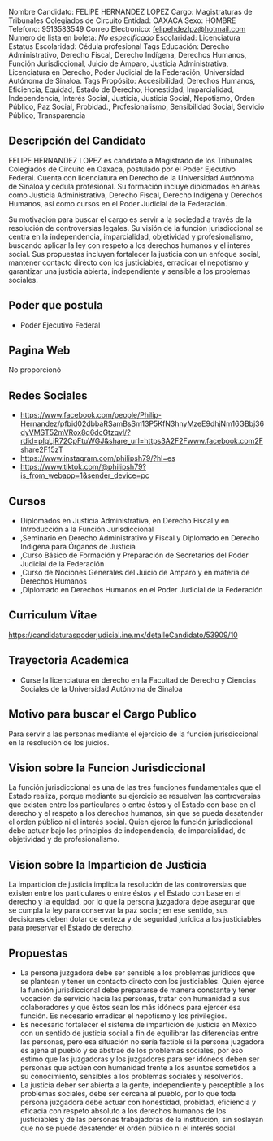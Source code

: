 Nombre Candidato: FELIPE HERNANDEZ LOPEZ
Cargo: Magistraturas de Tribunales Colegiados de Circuito
Entidad: OAXACA
Sexo: HOMBRE
Telefono: 9513583549
Correo Electronico: felipehdezlpz@hotmail.com
Numero de lista en boleta: *No especificado*
Escolaridad: Licenciatura
Estatus Escolaridad: Cédula profesional
Tags Educación: Derecho Administrativo, Derecho Fiscal, Derecho Indígena, Derechos Humanos, Función Jurisdiccional, Juicio de Amparo, Justicia Administrativa, Licenciatura en Derecho, Poder Judicial de la Federación, Universidad Autónoma de Sinaloa.
Tags Propósito: Accesibilidad, Derechos Humanos, Eficiencia, Equidad, Estado de Derecho, Honestidad, Imparcialidad, Independencia, Interés Social, Justicia, Justicia Social, Nepotismo, Orden Público, Paz Social, Probidad., Profesionalismo, Sensibilidad Social, Servicio Público, Transparencia


## Descripción del Candidato 

FELIPE HERNANDEZ LOPEZ es candidato a Magistrado de los Tribunales Colegiados de Circuito en Oaxaca, postulado por el Poder Ejecutivo Federal. Cuenta con licenciatura en Derecho de la Universidad Autónoma de Sinaloa y cédula profesional. Su formación incluye diplomados en áreas como Justicia Administrativa, Derecho Fiscal, Derecho Indígena y Derechos Humanos, así como cursos en el Poder Judicial de la Federación.

Su motivación para buscar el cargo es servir a la sociedad a través de la resolución de controversias legales. Su visión de la función jurisdiccional se centra en la independencia, imparcialidad, objetividad y profesionalismo, buscando aplicar la ley con respeto a los derechos humanos y el interés social. Sus propuestas incluyen fortalecer la justicia con un enfoque social, mantener contacto directo con los justiciables, erradicar el nepotismo y garantizar una justicia abierta, independiente y sensible a los problemas sociales.


## Poder que postula

- Poder Ejecutivo Federal


## Pagina Web

No proporcionó


## Redes Sociales

- https://www.facebook.com/people/Philip-Hernandez/pfbid02dbbaRSamBsSm13P5KfN3hnyMzeE9dhjNm16GBbj36dyVMST52mVRox8q6dcGtzqvl/?rdid=pIgLjR72CpFtuWGJ&share_url=https3A2F2Fwww.facebook.com2Fshare2F15zT
- https://www.instagram.com/philipsh79/?hl=es
- https://www.tiktok.com/@philipsh79?is_from_webapp=1&sender_device=pc


## Cursos

- Diplomados en Justicia Administrativa, en Derecho Fiscal y en Introducción a la Función Jurisdiccional
- ,Seminario en Derecho Administrativo y Fiscal y Diplomado en Derecho Indígena para Órganos de Justicia
- ,Curso Básico de Formación y Preparación de Secretarios del Poder Judicial de la Federación
- ,Curso de Nociones Generales del Juicio de Amparo y en materia de Derechos Humanos
- ,Diplomado en Derechos Humanos en el Poder Judicial de la Federación


## Curriculum Vitae

https://candidaturaspoderjudicial.ine.mx/detalleCandidato/53909/10


## Trayectoria Academica

- Curse la licenciatura en derecho en la Facultad de Derecho y Ciencias Sociales de la Universidad Autónoma de Sinaloa


## Motivo para buscar el Cargo Publico

Para servir a las personas mediante el ejercicio de la función jurisdiccional en la resolución de los juicios.


## Vision sobre la Funcion Jurisdiccional

La función jurisdiccional es una de las tres funciones fundamentales que el Estado realiza, porque mediante su ejercicio se resuelven las controversias que existen entre los particulares o entre éstos y el Estado con base en el derecho y el respeto a los derechos humanos, sin que se pueda desatender el orden público ni el interés social. Quien ejerce la función jurisdiccional debe actuar bajo los principios de independencia, de imparcialidad, de objetividad y de profesionalismo.


## Vision sobre la Imparticion de Justicia

La impartición de justicia implica la resolución de las controversias que existen entre los particulares o entre éstos y el Estado con base en el derecho y la equidad, por lo que la persona juzgadora debe asegurar que se cumpla la ley para conservar la paz social; en ese sentido, sus decisiones deben dotar de certeza y de seguridad jurídica a los justiciables para preservar el Estado de derecho.


## Propuestas

- La persona juzgadora debe ser sensible a los problemas jurídicos que se plantean y tener un contacto directo con los justiciables. Quien ejerce la función jurisdiccional debe prepararse de manera constante y tener vocación de servicio hacia las personas, tratar con humanidad a sus colaboradores y que éstos sean los más idóneos para ejercer esa función. Es necesario erradicar el nepotismo y los privilegios.
- Es necesario fortalecer el sistema de impartición de justicia en México con un sentido de justicia social a fin de equilibrar las diferencias entre las personas, pero esa situación no sería factible si la persona juzgadora es ajena al pueblo y se abstrae de los problemas sociales, por eso estimo que las juzgadoras y los juzgadores para ser idóneos deben ser personas que actúen con humanidad frente a los asuntos sometidos a su conocimiento, sensibles a los problemas sociales y resolverlos.
- La justicia deber ser abierta a la gente, independiente y perceptible a los problemas sociales, debe ser cercana al pueblo, por lo que toda persona juzgadora debe actuar con honestidad, probidad, eficiencia y eficacia con respeto absoluto a los derechos humanos de los justiciables y de las personas trabajadoras de la institución, sin soslayan que no se puede desatender el orden público ni el interés social.

